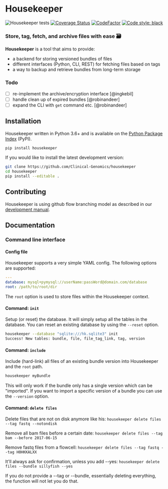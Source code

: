 # Housekeeper
![Housekeeper tests][github-url] [![Coverage Status][coveralls-image]][coveralls-url] [![CodeFactor][codefactor-image]][codefactor-url] [![Code style: black][black-image]][black-url]

### Store, tag, fetch, and archive files with ease 🗃

**Housekeeper** is a tool that aims to provide:

- a backend for storing versioned bundles of files
- different interfaces (Python, CLI, REST) for fetching files based on tags
- a way to backup and retrieve bundles from long-term storage

### Todo

- [ ] re-implement the archive/encryption interface [@ingkebil]
- [ ] handle clean up of expired bundles [@robinandeer]
- [ ] expand the CLI with `get` command etc. [@robinandeer]

## Installation

Housekeeper written in Python 3.6+ and is available on the [Python Package Index][pypi] (PyPI).

```bash
pip install housekeeper
```

If you would like to install the latest development version:

```bash
git clone https://github.com/Clinical-Genomics/housekeeper
cd housekeeper
pip install --editable .
```

## Contributing

Housekeeper is using github flow branching model as described in our [development manual][development manual].

## Documentation

### Command line interface

#### Config file

Housekeeper supports a very simple YAML config. The following options are supported:

```yaml
---
database: mysql+pymysql://userName:passWord@domain.com/database
root: /path/to/root/dir
```

The `root` option is used to store files within the Housekeeper context.

#### Command: `init`

Setup (or reset) the database. It will simply setup all the tables in the database. You can reset an existing database by using the `--reset` option.

```bash
housekeeper --database "sqlite:///hk.sqlite3" init
Success! New tables: bundle, file, file_tag_link, tag, version
```

#### Command: `include`

Include (hard-link) all files of an existing bundle version into Housekeeper and the `root` path.

```bash
housekeeper myBundle
```

This will only work if the bundle only has a single version which can be "imported". If you want to import a specific version of a bundle you can use the `--version` option.

#### Command: `delete files`

Delete files that are not on disk anymore like his:
`housekeeper delete files --tag fastq --notondisk`

Remove all bam files before a certain date:
`housekeeper delete files --tag bam --before 2017-06-15`

Remove fastq files from a flowcell:
`housekeeper delete files --tag fastq --tag H0HKKALXX`

It'll always ask for confirmation, unless you add --yes:
`housekeeper delete files --bundle sillyfish --yes`

If you do not provide a --tag or --bundle, essentially deleting everything, the function will not let you do that.

[pypi]: https://pypi.python.org/pypi/housekeeper/
[coveralls-url]: https://coveralls.io/r/Clinical-Genomics/housekeeper
[coveralls-image]: https://img.shields.io/coveralls/Clinical-Genomics/housekeeper.svg?style=flat-square
[github-url]: https://github.com/Clinical-Genomics/housekeeper/workflows/Housekeeper%20tests/badge.svg
[development manual]: http://www.clinicalgenomics.se/development/dev/githubflow/
[codefactor-image]: https://www.codefactor.io/repository/github/clinical-genomics/housekeeper/badge
[codefactor-url]: https://www.codefactor.io/repository/github/clinical-genomics/housekeeper
[black-image]: https://img.shields.io/badge/code%20style-black-000000.svg
[black-url]: https://github.com/psf/black